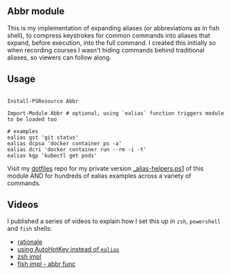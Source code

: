 ## Abbr module

This is my implementation of expanding aliases (or abbreviations as in fish shell), to compress keystrokes for common commands into aliases that expand, before execution, into the full command. I created this initially so when recording courses I wasn't hiding commands behind traditional aliases, so viewers can follow along.

## Usage

```pwsh

Install-PSResource Abbr

Import-Module Abbr # optional, using `ealias` function triggers module to be loaded too

# examples
ealias gst 'git status'
ealias dcpsa 'docker container ps -a'
ealias dcri 'docker container run --rm -i -t'
ealias kgp 'kubectl get pods'

```

Visit my [dotfiles](https://github.com/g0t4/dotfiles) repo for my private version [_alias-helpers.ps1](https://github.com/g0t4/dotfiles/blob/master/pwsh/helpers/load_first/_alias-helpers.ps1) of this module AND for hundreds of ealias examples across a variety of commands.

## Videos

I published a series of videos to explain how I set this up in `zsh`, `powershell` and `fish` shells:
- [rationale](https://youtu.be/YE2llYDwQI0)
- [using AutoHotKey instead of `ealias`](https://youtu.be/Gpfw3grNvwQ)
- [zsh impl](https://youtu.be/R3Kq2FSKUw8)
- [fish impl - abbr func](https://youtu.be/wfqQmrv3YeM)

